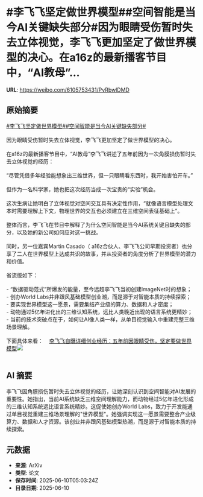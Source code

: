 # #李飞飞坚定做世界模型##空间智能是当今AI关键缺失部分#因为眼睛受伤暂时失去立体视觉，李飞飞更加坚定了做世界模型的决心。在a16z的最新播客节目中，“AI教母”...

**URL**: https://weibo.com/6105753431/PvRbwlDMD

## 原始摘要

<a href="https://m.weibo.cn/search?containerid=231522type%3D1%26t%3D10%26q%3D%23%E6%9D%8E%E9%A3%9E%E9%A3%9E%E5%9D%9A%E5%AE%9A%E5%81%9A%E4%B8%96%E7%95%8C%E6%A8%A1%E5%9E%8B%23&amp;extparam=%23%E6%9D%8E%E9%A3%9E%E9%A3%9E%E5%9D%9A%E5%AE%9A%E5%81%9A%E4%B8%96%E7%95%8C%E6%A8%A1%E5%9E%8B%23" data-hide=""><span class="surl-text">#李飞飞坚定做世界模型#</span></a><a href="https://m.weibo.cn/search?containerid=231522type%3D1%26t%3D10%26q%3D%23%E7%A9%BA%E9%97%B4%E6%99%BA%E8%83%BD%E6%98%AF%E5%BD%93%E4%BB%8AAI%E5%85%B3%E9%94%AE%E7%BC%BA%E5%A4%B1%E9%83%A8%E5%88%86%23&amp;extparam=%23%E7%A9%BA%E9%97%B4%E6%99%BA%E8%83%BD%E6%98%AF%E5%BD%93%E4%BB%8AAI%E5%85%B3%E9%94%AE%E7%BC%BA%E5%A4%B1%E9%83%A8%E5%88%86%23" data-hide=""><span class="surl-text">#空间智能是当今AI关键缺失部分#</span></a><br><br>因为眼睛受伤暂时失去立体视觉，李飞飞更加坚定了做世界模型的决心。<br><br>在a16z的最新播客节目中，“AI教母”李飞飞讲述了五年前因为一次角膜损伤暂时失去立体视觉的经历：<br><br>“尽管凭借多年经验能想象出三维世界，但一只眼睛看东西时，我开始害怕开车。”<br><br>但作为一名科学家，她也把这次经历当成一次宝贵的“实验”机会。<br><br>这次生病让她明白了立体视觉对空间交互具有决定性作用，“就像语言模型处理文本时需要理解上下文，物理世界的交互也必须建立在三维空间表征基础上”。<br><br>整体而言，李飞飞在节目中解释了为什么空间智能是当今AI系统关键且缺失的部分，以及她的新公司如何应对这一挑战。<br><br>同时，另一位嘉宾Martin Casado（ a16z合伙人、李飞飞公司早期投资者）也分享了二人在世界模型上达成共识的故事，并从投资者的角度分析了世界模型的潜力和价值。<br><br>省流版如下：<br><br>- “数据驱动范式”所爆发的能量，至今远超李飞飞当初创建ImageNet时的想象；<br>- 创办World Labs并非跟风基础模型创业潮，而是源于对智能本质的持续探索；<br>- 要实现世界模型这一愿景，需要集结产业级的算力、数据和人才密度；<br>- 动物通过5亿年进化出的三维认知系统，远比人类晚近出现的语言系统更精妙；<br>- 当前的技术突破点在于，如何让AI像人类一样，从单目视觉输入中重建完整三维场景理解。<br><br>下面具体来看：<a href="https://weibo.cn/sinaurl?u=https%3A%2F%2Fmp.weixin.qq.com%2Fs%2F8Eq__c8nV7tghJ4XMadUMg" data-hide=""><span class="url-icon"><img style="width: 1rem;height: 1rem" src="https://h5.sinaimg.cn/upload/2015/09/25/3/timeline_card_small_web_default.png" referrerpolicy="no-referrer"></span><span class="surl-text">李飞飞自曝详细创业经历：五年前因眼睛受伤，坚定要做世界模型</span></a><img style="" src="https://tvax2.sinaimg.cn/large/006Fd7o3gy1i2a00kbojoj30zk0jygsm.jpg" referrerpolicy="no-referrer"><br><br>

## AI 摘要

李飞飞因角膜损伤暂时失去立体视觉的经历，让她深刻认识到空间智能对AI发展的重要性。她指出，当前AI系统缺乏三维空间理解能力，而动物经过5亿年进化形成的三维认知系统远比语言系统精妙。这促使她创办World Labs，致力于开发能通过单目视觉重建三维场景理解的"世界模型"。她强调实现这一愿景需要整合产业级算力、数据和人才资源。该创业并非跟风基础模型热潮，而是源于对智能本质的持续探索。

## 元数据

- **来源**: ArXiv
- **类型**: 论文
- **保存时间**: 2025-06-10T05:03:24Z
- **目录日期**: 2025-06-10
